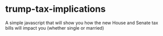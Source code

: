 # trump-tax-implications
A simple javascript that will show you how the new House and Senate tax bills will impact you (whether single or married)
